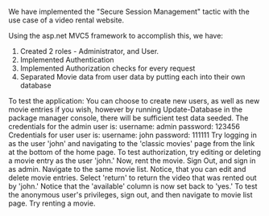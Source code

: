 We have implemented the "Secure Session Management" tactic with the use case of a video rental website.

Using the asp.net MVC5 framework to accomplish this, we have:
1. Created 2 roles - Administrator, and User.
2. Implemented Authentication
3. Implemented Authorization checks for every request
4. Separated Movie data from user data by putting each into their own database

To test the application:
You can choose to create new users, as well as new movie entries if you wish, however by running
Update-Database in the package manager console, there will be sufficient test data seeded.
The credentials for the admin user is:
username: admin
password: 123456
Credentials for user user is:
username: john
password: 111111
Try logging in as the user 'john' and navigating to the 'classic movies' page from the link at the bottom
of the home page.
To test authorization, try editing or deleting a movie entry as the user 'john.'
Now, rent the movie.
Sign Out, and sign in as admin.
Navigate to the same movie list. Notice, that you can edit and delete movie entries. Select 'return' to
return the video that was rented out by 'john.' Notice that the 'available' column is now set back to
'yes.'
To test the anonymous user's privileges, sign out, and then navigate to movie list page. Try renting a movie.
